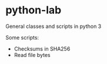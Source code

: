 python-lab
==========

General classes and scripts in python 3

Some scripts:

*   Checksums in SHA256
*   Read file bytes